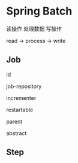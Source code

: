 # Spring Batch

读操作 处理数据 写操作

read → process → write

## Job

id

job-repository

incrementer

restartable

parent

abstract

## Step

